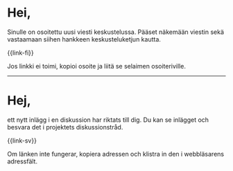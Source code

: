 # Hei,

Sinulle on osoitettu uusi viesti keskustelussa. P&auml;&auml;set n&auml;kem&auml;&auml;n viestin sek&auml; vastaamaan siihen hankkeen keskusteluketjun kautta.

  {{link-fi}}

Jos linkki ei toimi, kopioi osoite ja liit&auml; se selaimen osoiteriville.

---

# Hej,

ett nytt inl&auml;gg i en diskussion har riktats till dig. Du kan se inl&auml;gget och besvara det i projektets diskussionstr&aring;d.

  {{link-sv}}

Om l&auml;nken inte fungerar, kopiera adressen och klistra in den i webbl&auml;sarens adressf&auml;lt.
